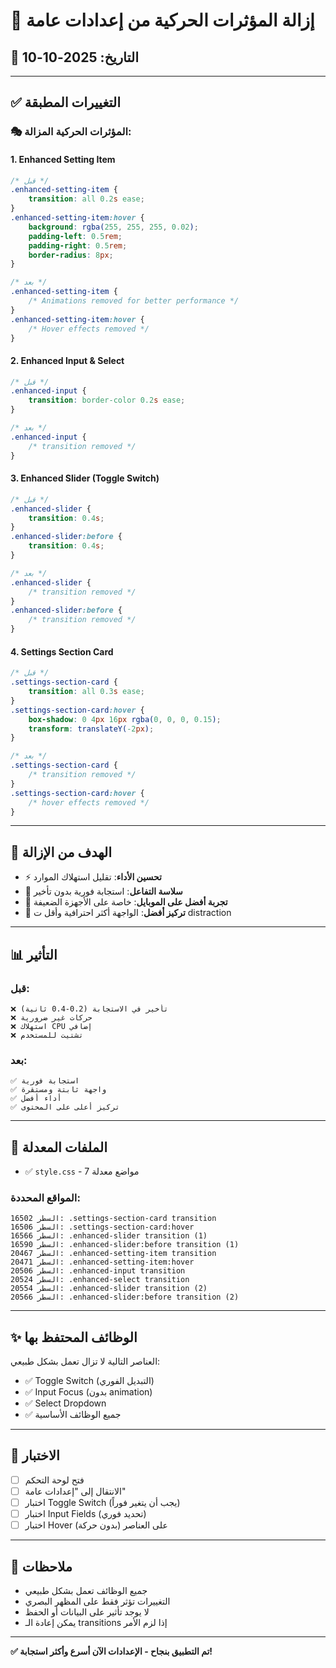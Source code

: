 # 🎯 إزالة المؤثرات الحركية من إعدادات عامة

## 📅 التاريخ: 2025-10-10

---

## ✅ التغييرات المطبقة

### 🎭 المؤثرات الحركية المزالة:

#### 1. **Enhanced Setting Item**
```css
/* قبل */
.enhanced-setting-item {
    transition: all 0.2s ease;
}
.enhanced-setting-item:hover {
    background: rgba(255, 255, 255, 0.02);
    padding-left: 0.5rem;
    padding-right: 0.5rem;
    border-radius: 8px;
}

/* بعد */
.enhanced-setting-item {
    /* Animations removed for better performance */
}
.enhanced-setting-item:hover {
    /* Hover effects removed */
}
```

#### 2. **Enhanced Input & Select**
```css
/* قبل */
.enhanced-input {
    transition: border-color 0.2s ease;
}

/* بعد */
.enhanced-input {
    /* transition removed */
}
```

#### 3. **Enhanced Slider (Toggle Switch)**
```css
/* قبل */
.enhanced-slider {
    transition: 0.4s;
}
.enhanced-slider:before {
    transition: 0.4s;
}

/* بعد */
.enhanced-slider {
    /* transition removed */
}
.enhanced-slider:before {
    /* transition removed */
}
```

#### 4. **Settings Section Card**
```css
/* قبل */
.settings-section-card {
    transition: all 0.3s ease;
}
.settings-section-card:hover {
    box-shadow: 0 4px 16px rgba(0, 0, 0, 0.15);
    transform: translateY(-2px);
}

/* بعد */
.settings-section-card {
    /* transition removed */
}
.settings-section-card:hover {
    /* hover effects removed */
}
```

---

## 🎯 الهدف من الإزالة

- ⚡ **تحسين الأداء**: تقليل استهلاك الموارد
- 🔄 **سلاسة التفاعل**: استجابة فورية بدون تأخير
- 📱 **تجربة أفضل على الموبايل**: خاصة على الأجهزة الضعيفة
- 🎯 **تركيز أفضل**: الواجهة أكثر احترافية وأقل ت distraction

---

## 📊 التأثير

### قبل:
```
❌ تأخير في الاستجابة (0.2-0.4 ثانية)
❌ حركات غير ضرورية
❌ استهلاك CPU إضافي
❌ تشتيت للمستخدم
```

### بعد:
```
✅ استجابة فورية
✅ واجهة ثابتة ومستقرة
✅ أداء أفضل
✅ تركيز أعلى على المحتوى
```

---

## 📝 الملفات المعدلة

- ✅ `style.css` - 7 مواضع معدلة

### المواقع المحددة:
```
السطر 16502: .settings-section-card transition
السطر 16506: .settings-section-card:hover
السطر 16566: .enhanced-slider transition (1)
السطر 16590: .enhanced-slider:before transition (1)
السطر 20467: .enhanced-setting-item transition
السطر 20471: .enhanced-setting-item:hover
السطر 20506: .enhanced-input transition
السطر 20524: .enhanced-select transition
السطر 20554: .enhanced-slider transition (2)
السطر 20566: .enhanced-slider:before transition (2)
```

---

## ✨ الوظائف المحتفظ بها

العناصر التالية لا تزال تعمل بشكل طبيعي:
- ✅ Toggle Switch (التبديل الفوري)
- ✅ Input Focus (بدون animation)
- ✅ Select Dropdown
- ✅ جميع الوظائف الأساسية

---

## 🧪 الاختبار

- [ ] فتح لوحة التحكم
- [ ] الانتقال إلى "إعدادات عامة"
- [ ] اختبار Toggle Switch (يجب أن يتغير فوراً)
- [ ] اختبار Input Fields (تحديد فوري)
- [ ] اختبار Hover على العناصر (بدون حركة)

---

## 📌 ملاحظات

- جميع الوظائف تعمل بشكل طبيعي
- التغييرات تؤثر فقط على المظهر البصري
- لا يوجد تأثير على البيانات أو الحفظ
- يمكن إعادة الـ transitions إذا لزم الأمر

---

**✅ تم التطبيق بنجاح - الإعدادات الآن أسرع وأكثر استجابة!**
